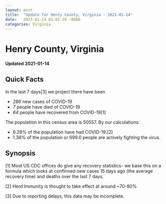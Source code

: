 ```yaml
---
layout: post
title:  "Update for Henry County, Virginia - 2021-01-14"
date:   2021-01-14 01:01:29 -0600
categories: Virginia
---
```


# Henry County, Virginia
#### Updated 2021-01-14

## Quick Facts

In the last 7 days[3] we project there have been
- *286* new cases of COVID-19
- *7* people have died of COVID-19
- *64* people have recovered from COVID-19[1]

The population in this census area is 50557. By our calculations:
- 6.28% of the population have had COVID-19.[2]
- 1.38% of the population or 699.0 people are actively fighting the virus.

## Synopsis




[1] Most US CDC offices do give any recovery statistics- we base this on a formula which looks at confirmed new cases
15 days ago (the average recovery time) and deaths over the last 7 days.

[2] Herd Immunity is thought to take effect at around ~70-80%

[3] Due to reporting delays, this data may be incomplete.
 
    